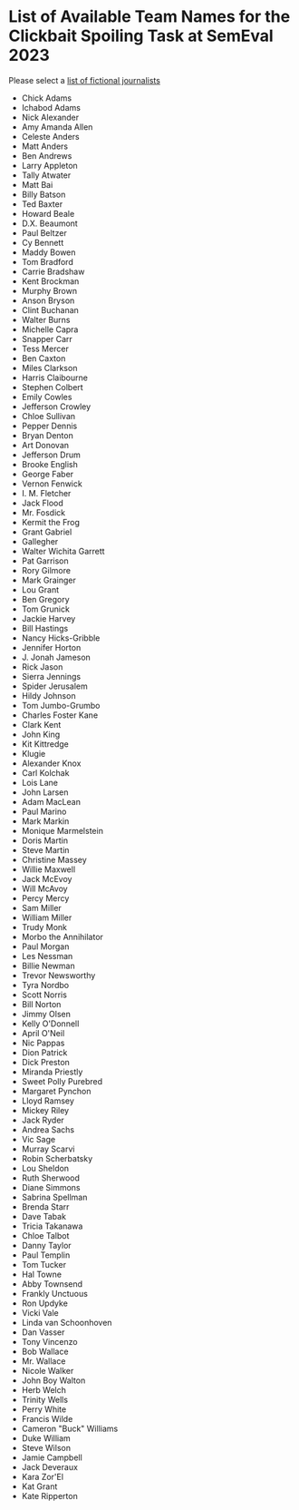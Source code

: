 # List of Available Team Names for the Clickbait Spoiling Task at SemEval 2023

Please select a [list of fictional journalists](https://en.wikipedia.org/wiki/List_of_fictional_journalists)

- Chick Adams
- Ichabod Adams
- Nick Alexander
- Amy Amanda Allen
- Celeste Anders
- Matt Anders
- Ben Andrews
- Larry Appleton
- Tally Atwater
- Matt Bai
- Billy Batson
- Ted Baxter
- Howard Beale
- D.X. Beaumont
- Paul Beltzer
- Cy Bennett
- Maddy Bowen
- Tom Bradford
- Carrie Bradshaw
- Kent Brockman
- Murphy Brown
- Anson Bryson
- Clint Buchanan
- Walter Burns
- Michelle Capra
- Snapper Carr
- Tess Mercer
- Ben Caxton
- Miles Clarkson
- Harris Claibourne
- Stephen Colbert
- Emily Cowles
- Jefferson Crowley
- Chloe Sullivan
- Pepper Dennis
- Bryan Denton
- Art Donovan
- Jefferson Drum
- Brooke English
- George Faber
- Vernon Fenwick
- I. M. Fletcher
- Jack Flood
- Mr. Fosdick
- Kermit the Frog
- Grant Gabriel
- Gallegher
- Walter Wichita Garrett
- Pat Garrison
- Rory Gilmore
- Mark Grainger
- Lou Grant
- Ben Gregory
- Tom Grunick
- Jackie Harvey
- Bill Hastings
- Nancy Hicks-Gribble
- Jennifer Horton
- J. Jonah Jameson
- Rick Jason
- Sierra Jennings
- Spider Jerusalem
- Hildy Johnson
- Tom Jumbo-Grumbo
- Charles Foster Kane
- Clark Kent
- John King
- Kit Kittredge
- Klugie
- Alexander Knox
- Carl Kolchak
- Lois Lane
- John Larsen
- Adam MacLean
- Paul Marino
- Mark Markin
- Monique Marmelstein
- Doris Martin
- Steve Martin
- Christine Massey
- Willie Maxwell
- Jack McEvoy
- Will McAvoy
- Percy Mercy
- Sam Miller
- William Miller
- Trudy Monk
- Morbo the Annihilator
- Paul Morgan
- Les Nessman
- Billie Newman
- Trevor Newsworthy
- Tyra Nordbo
- Scott Norris
- Bill Norton
- Jimmy Olsen
- Kelly O'Donnell
- April O'Neil
- Nic Pappas
- Dion Patrick
- Dick Preston
- Miranda Priestly
- Sweet Polly Purebred
- Margaret Pynchon
- Lloyd Ramsey
- Mickey Riley
- Jack Ryder
- Andrea Sachs
- Vic Sage
- Murray Scarvi
- Robin Scherbatsky
- Lou Sheldon
- Ruth Sherwood
- Diane Simmons
- Sabrina Spellman
- Brenda Starr
- Dave Tabak
- Tricia Takanawa
- Chloe Talbot
- Danny Taylor
- Paul Templin
- Tom Tucker
- Hal Towne
- Abby Townsend
- Frankly Unctuous
- Ron Updyke
- Vicki Vale
- Linda van Schoonhoven
- Dan Vasser
- Tony Vincenzo
- Bob Wallace
- Mr. Wallace
- Nicole Walker
- John Boy Walton
- Herb Welch
- Trinity Wells
- Perry White
- Francis Wilde
- Cameron "Buck" Williams
- Duke William
- Steve Wilson
- Jamie Campbell
- Jack Deveraux
- Kara Zor'El 
- Kat Grant
- Kate Ripperton
